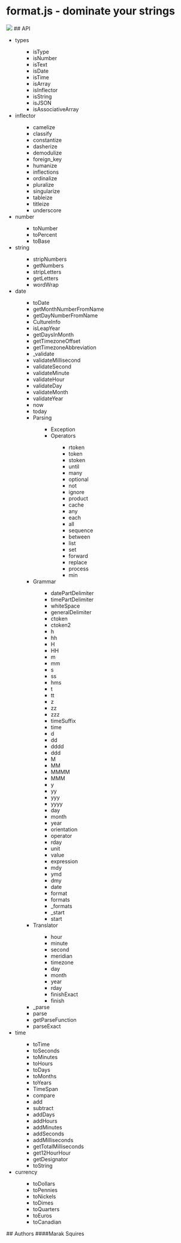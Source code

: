 # format.js - dominate your strings
<img src = "http://imgur.com/32UFx.jpg" border = "0">
## API
<ul><li>types<ul><ul><li>isType<ul></ul></li><li>isNumber<ul></ul></li><li>isText<ul></ul></li><li>isDate<ul></ul></li><li>isTime<ul></ul></li><li>isArray<ul></ul></li><li>isInflector<ul></ul></li><li>isString<ul></ul></li><li>isJSON<ul></ul></li><li>isAssociativeArray<ul></ul></li></ul></ul></li><li>inflector<ul><ul><li>camelize<ul></ul></li><li>classify<ul></ul></li><li>constantize<ul></ul></li><li>dasherize<ul></ul></li><li>demodulize<ul></ul></li><li>foreign_key<ul></ul></li><li>humanize<ul></ul></li><li>inflections<ul></ul></li><li>ordinalize<ul></ul></li><li>pluralize<ul></ul></li><li>singularize<ul></ul></li><li>tableize<ul></ul></li><li>titleize<ul></ul></li><li>underscore<ul></ul></li></ul></ul></li><li>number<ul><ul><li>toNumber<ul></ul></li><li>toPercent<ul></ul></li><li>toBase<ul></ul></li></ul></ul></li><li>string<ul><ul><li>stripNumbers<ul></ul></li><li>getNumbers<ul></ul></li><li>stripLetters<ul></ul></li><li>getLetters<ul></ul></li><li>wordWrap<ul></ul></li></ul></ul></li><li>date<ul><ul><li>toDate<ul></ul></li><li>getMonthNumberFromName<ul></ul></li><li>getDayNumberFromName<ul></ul></li><li>CultureInfo<ul></ul></li><li>isLeapYear<ul></ul></li><li>getDaysInMonth<ul></ul></li><li>getTimezoneOffset<ul></ul></li><li>getTimezoneAbbreviation<ul></ul></li><li>_validate<ul></ul></li><li>validateMillisecond<ul></ul></li><li>validateSecond<ul></ul></li><li>validateMinute<ul></ul></li><li>validateHour<ul></ul></li><li>validateDay<ul></ul></li><li>validateMonth<ul></ul></li><li>validateYear<ul></ul></li><li>now<ul></ul></li><li>today<ul></ul></li><li>Parsing<ul><ul><li>Exception<ul></ul></li><li>Operators<ul><ul><li>rtoken<ul></ul></li><li>token<ul></ul></li><li>stoken<ul></ul></li><li>until<ul></ul></li><li>many<ul></ul></li><li>optional<ul></ul></li><li>not<ul></ul></li><li>ignore<ul></ul></li><li>product<ul></ul></li><li>cache<ul></ul></li><li>any<ul></ul></li><li>each<ul></ul></li><li>all<ul></ul></li><li>sequence<ul></ul></li><li>between<ul></ul></li><li>list<ul></ul></li><li>set<ul></ul></li><li>forward<ul></ul></li><li>replace<ul></ul></li><li>process<ul></ul></li><li>min<ul></ul></li></ul></ul></li></ul></ul></li><li>Grammar<ul><ul><li>datePartDelimiter<ul></ul></li><li>timePartDelimiter<ul></ul></li><li>whiteSpace<ul></ul></li><li>generalDelimiter<ul></ul></li><li>ctoken<ul></ul></li><li>ctoken2<ul></ul></li><li>h<ul></ul></li><li>hh<ul></ul></li><li>H<ul></ul></li><li>HH<ul></ul></li><li>m<ul></ul></li><li>mm<ul></ul></li><li>s<ul></ul></li><li>ss<ul></ul></li><li>hms<ul></ul></li><li>t<ul></ul></li><li>tt<ul></ul></li><li>z<ul></ul></li><li>zz<ul></ul></li><li>zzz<ul></ul></li><li>timeSuffix<ul></ul></li><li>time<ul></ul></li><li>d<ul></ul></li><li>dd<ul></ul></li><li>dddd<ul></ul></li><li>ddd<ul></ul></li><li>M<ul></ul></li><li>MM<ul></ul></li><li>MMMM<ul></ul></li><li>MMM<ul></ul></li><li>y<ul></ul></li><li>yy<ul></ul></li><li>yyy<ul></ul></li><li>yyyy<ul></ul></li><li>day<ul></ul></li><li>month<ul></ul></li><li>year<ul></ul></li><li>orientation<ul></ul></li><li>operator<ul></ul></li><li>rday<ul></ul></li><li>unit<ul></ul></li><li>value<ul></ul></li><li>expression<ul></ul></li><li>mdy<ul></ul></li><li>ymd<ul></ul></li><li>dmy<ul></ul></li><li>date<ul></ul></li><li>format<ul></ul></li><li>formats<ul></ul></li><li>_formats<ul></ul></li><li>_start<ul></ul></li><li>start<ul></ul></li></ul></ul></li><li>Translator<ul><ul><li>hour<ul></ul></li><li>minute<ul></ul></li><li>second<ul></ul></li><li>meridian<ul></ul></li><li>timezone<ul></ul></li><li>day<ul></ul></li><li>month<ul></ul></li><li>year<ul></ul></li><li>rday<ul></ul></li><li>finishExact<ul></ul></li><li>finish<ul></ul></li></ul></ul></li><li>_parse<ul></ul></li><li>parse<ul></ul></li><li>getParseFunction<ul></ul></li><li>parseExact<ul></ul></li></ul></ul></li><li>time<ul><ul><li>toTime<ul></ul></li><li>toSeconds<ul></ul></li><li>toMinutes<ul></ul></li><li>toHours<ul></ul></li><li>toDays<ul></ul></li><li>toMonths<ul></ul></li><li>toYears<ul></ul></li><li>TimeSpan<ul></ul></li><li>compare<ul></ul></li><li>add<ul></ul></li><li>subtract<ul></ul></li><li>addDays<ul></ul></li><li>addHours<ul></ul></li><li>addMinutes<ul></ul></li><li>addSeconds<ul></ul></li><li>addMilliseconds<ul></ul></li><li>getTotalMilliseconds<ul></ul></li><li>get12HourHour<ul></ul></li><li>getDesignator<ul></ul></li><li>toString<ul></ul></li></ul></ul></li><li>currency<ul><ul><li>toDollars<ul></ul></li><li>toPennies<ul></ul></li><li>toNickels<ul></ul></li><li>toDimes<ul></ul></li><li>toQuarters<ul></ul></li><li>toEuros<ul></ul></li><li>toCanadian<ul></ul></li></ul></ul></li></ul>
## Authors
####Marak Squires 